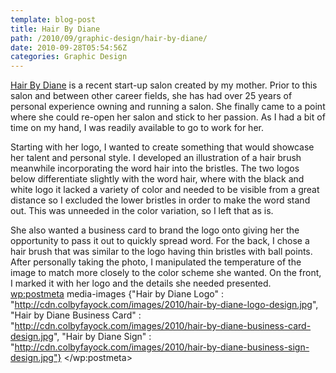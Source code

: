 ```yaml
---
template: blog-post
title: Hair By Diane
path: /2010/09/graphic-design/hair-by-diane/
date: 2010-09-28T05:54:56Z
categories: Graphic Design
---
```

<a title="Visit the website for Hair by Diane!" href="http://www.hairbydianemfn.com/">Hair By Diane</a> is a recent start-up salon created by my mother. Prior to this salon and between other career fields, she has had over 25 years of personal experience owning and running a salon. She finally came to a point where she could re-open her salon and stick to her passion. As I had a bit of time on my hand, I was readily available to go to work for her.

Starting with her logo, I wanted to create something that would showcase her talent and personal style. I developed an illustration of a hair brush meanwhile incorporating the word hair into the bristles. The two logos below differentiate slightly with the word hair, where with the black and white logo it lacked a variety of color and needed to be visible from a great distance so I excluded the lower bristles in order to make the word stand out. This was unneeded in the color variation, so I left that as is.

She also wanted a business card to brand the logo onto giving her the opportunity to pass it out to quickly spread word. For the back, I chose a hair brush that was similar to the logo having thin bristles with ball points. After personally taking the photo, I manipulated the temperature of the image to match more closely to the color scheme she wanted. On the front, I marked it with her logo and the details she needed presented.
        <wp:postmeta>
            media-images
            {"Hair by Diane Logo" : "http://cdn.colbyfayock.com/images/2010/hair-by-diane-logo-design.jpg", "Hair by Diane Business Card" : "http://cdn.colbyfayock.com/images/2010/hair-by-diane-business-card-design.jpg", "Hair by Diane Sign" : "http://cdn.colbyfayock.com/images/2010/hair-by-diane-business-sign-design.jpg"}
        </wp:postmeta>
    </item>